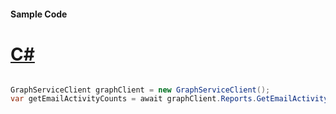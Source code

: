#### Sample Code
# [C#](#tab/Csharp)

```C#

GraphServiceClient graphClient = new GraphServiceClient();
var getEmailActivityCounts = await graphClient.Reports.GetEmailActivityCounts.Request().GetAsync();

```